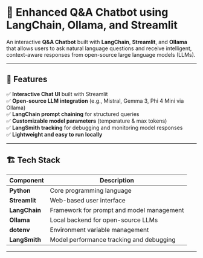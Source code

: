 # 🧠 Enhanced Q&A Chatbot using LangChain, Ollama, and Streamlit

An interactive **Q&A Chatbot** built with **LangChain**, **Streamlit**, and **Ollama** that allows users to ask natural language questions and receive intelligent, context-aware responses from open-source large language models (LLMs).

---

## 🚀 Features

✅ **Interactive Chat UI** built with Streamlit  
✅ **Open-source LLM integration** (e.g., Mistral, Gemma 3, Phi 4 Mini via Ollama)  
✅ **LangChain prompt chaining** for structured queries  
✅ **Customizable model parameters** (temperature & max tokens)  
✅ **LangSmith tracking** for debugging and monitoring model responses  
✅ **Lightweight and easy to run locally**

---

## 🏗️ Tech Stack

| Component | Description |
|------------|-------------|
| **Python** | Core programming language |
| **Streamlit** | Web-based user interface |
| **LangChain** | Framework for prompt and model management |
| **Ollama** | Local backend for open-source LLMs |
| **dotenv** | Environment variable management |
| **LangSmith** | Model performance tracking and debugging |

---

